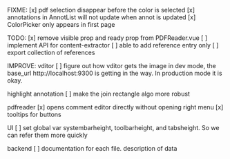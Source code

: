 FIXME:
[x] pdf selection disappear before the color is selected
[x] annotations in AnnotList will not update when annot is updated
[x] ColorPicker only appears in first page

TODO:
[x] remove visible prop and ready prop from PDFReader.vue
[ ] implement API for content-extractor
[ ] able to add reference entry only
[ ] export collection of references

IMPROVE:
vditor
[ ] figure out how vditor gets the image in dev mode, the base_url http://localhost:9300 is getting in the way. In production mode it is okay.

highlight annotation
[ ] make the join rectangle algo more robust

pdfreader
[x] opens comment editor directly without opening right menu
[x] tooltips for buttons

UI
[ ] set global var systembarheight, toolbarheight, and tabsheight. So we can refer them more quickly

backend
[ ] documentation for each file. description of data
